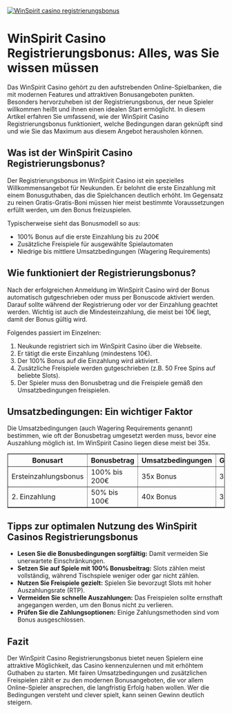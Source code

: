 [![WinSpirit casino registrierungsbonus](https://123-caf.pages.dev/gitsignup.png)](https://vrmoo.ru/Bt82HjjY)

<h1>WinSpirit Casino Registrierungsbonus: Alles, was Sie wissen müssen</h1>  <p>Das WinSpirit Casino gehört zu den aufstrebenden Online-Spielbanken, die mit modernen Features und attraktiven Bonusangeboten punkten. Besonders hervorzuheben ist der Registrierungsbonus, der neue Spieler willkommen heißt und ihnen einen idealen Start ermöglicht. In diesem Artikel erfahren Sie umfassend, wie der WinSpirit Casino Registrierungsbonus funktioniert, welche Bedingungen daran geknüpft sind und wie Sie das Maximum aus diesem Angebot herausholen können.</p>  <h2>Was ist der WinSpirit Casino Registrierungsbonus?</h2>  <p>Der Registrierungsbonus im WinSpirit Casino ist ein spezielles Willkommensangebot für Neukunden. Er belohnt die erste Einzahlung mit einem Bonusguthaben, das die Spielchancen deutlich erhöht. Im Gegensatz zu reinen Gratis-Gratis-Boni müssen hier meist bestimmte Voraussetzungen erfüllt werden, um den Bonus freizuspielen.</p>  <p>Typischerweise sieht das Bonusmodell so aus:</p>  <ul>   <li>100% Bonus auf die erste Einzahlung bis zu 200€</li>   <li>Zusätzliche Freispiele für ausgewählte Spielautomaten</li>   <li>Niedrige bis mittlere Umsatzbedingungen (Wagering Requirements)</li> </ul>  <h2>Wie funktioniert der Registrierungsbonus?</h2>  <p>Nach der erfolgreichen Anmeldung im WinSpirit Casino wird der Bonus automatisch gutgeschrieben oder muss per Bonuscode aktiviert werden. Darauf sollte während der Registrierung oder vor der Einzahlung geachtet werden. Wichtig ist auch die Mindesteinzahlung, die meist bei 10€ liegt, damit der Bonus gültig wird.</p>  <p>Folgendes passiert im Einzelnen:</p>  <ol>   <li>Neukunde registriert sich im WinSpirit Casino über die Webseite.</li>   <li>Er tätigt die erste Einzahlung (mindestens 10€).</li>   <li>Der 100% Bonus auf die Einzahlung wird aktiviert.</li>   <li>Zusätzliche Freispiele werden gutgeschrieben (z.B. 50 Free Spins auf beliebte Slots).</li>   <li>Der Spieler muss den Bonusbetrag und die Freispiele gemäß den Umsatzbedingungen freispielen.</li> </ol>  <h2>Umsatzbedingungen: Ein wichtiger Faktor</h2>  <p>Die Umsatzbedingungen (auch Wagering Requirements genannt) bestimmen, wie oft der Bonusbetrag umgesetzt werden muss, bevor eine Auszahlung möglich ist. Im WinSpirit Casino liegen diese meist bei 35x.</p>  <table border="1" cellpadding="6" cellspacing="0">   <thead>     <tr>       <th>Bonusart</th>       <th>Bonusbetrag</th>       <th>Umsatzbedingungen</th>       <th>Gültigkeitsdauer</th>       <th>Freispiele</th>     </tr>   </thead>   <tbody>     <tr>       <td>Ersteinzahlungsbonus</td>       <td>100% bis 200€</td>       <td>35x Bonus</td>       <td>30 Tage</td>       <td>50 Free Spins</td>     </tr>     <tr>       <td>2. Einzahlung</td>       <td>50% bis 100€</td>       <td>40x Bonus</td>       <td>30 Tage</td>       <td>25 Free Spins</td>     </tr>   </tbody> </table>  <h2>Tipps zur optimalen Nutzung des WinSpirit Casinos Registrierungsbonus</h2>  <ul>   <li><strong>Lesen Sie die Bonusbedingungen sorgfältig:</strong> Damit vermeiden Sie unerwartete Einschränkungen.</li>   <li><strong>Setzen Sie auf Spiele mit 100% Bonusbeitrag:</strong> Slots zählen meist vollständig, während Tischspiele weniger oder gar nicht zählen.</li>   <li><strong>Nutzen Sie Freispiele gezielt:</strong> Spielen Sie bevorzugt Slots mit hoher Auszahlungsrate (RTP).</li>   <li><strong>Vermeiden Sie schnelle Auszahlungen:</strong> Das Freispielen sollte ernsthaft angegangen werden, um den Bonus nicht zu verlieren.</li>   <li><strong>Prüfen Sie die Zahlungsoptionen:</strong> Einige Zahlungsmethoden sind vom Bonus ausgeschlossen.</li> </ul>  <h2>Fazit</h2>  <p>Der WinSpirit Casino Registrierungsbonus bietet neuen Spielern eine attraktive Möglichkeit, das Casino kennenzulernen und mit erhöhtem Guthaben zu starten. Mit fairen Umsatzbedingungen und zusätzlichen Freispielen zählt er zu den modernen Bonusangeboten, die vor allem Online-Spieler ansprechen, die langfristig Erfolg haben wollen. Wer die Bedingungen versteht und clever spielt, kann seinen Gewinn deutlich steigern.</p>
